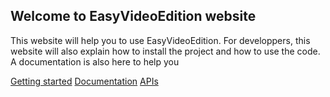 ## Welcome to EasyVideoEdition website

This website will help you to use EasyVideoEdition.
For developpers, this website will also explain how to install the project and how to use the code. A documentation is also here to help you

[Getting started](gettingStarted.md)    [Documentation](doc/index.html)     [APIs](apis.md) 
